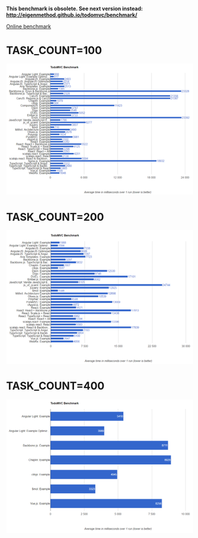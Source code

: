 **This benchmark is obsolete. See next version instead: http://eigenmethod.github.io/todomvc/benchmark/**

[Online benchmark](http://nin-jin.github.io/todomvc/benchmark/)

# TASK_COUNT=100

![Results](results.count=100.png)

# TASK_COUNT=200

![Results](results.count=200.png)

# TASK_COUNT=400

![Results](results.count=400.png)
